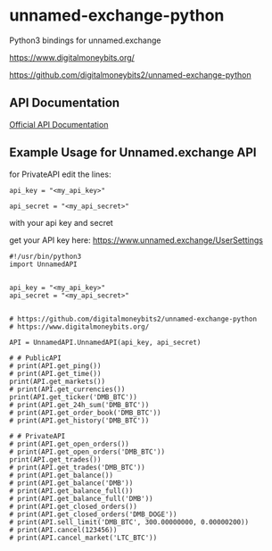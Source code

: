 # unnamed-exchange-python
Python3 bindings for unnamed.exchange

https://www.digitalmoneybits.org/

https://github.com/digitalmoneybits2/unnamed-exchange-python


API Documentation
-------------

[Official API Documentation](https://www.unnamed.exchange/Home/Api)



Example Usage for Unnamed.exchange API
-------------
for PrivateAPI edit the lines:

```python3
api_key = "<my_api_key>"

api_secret = "<my_api_secret>"
```

  with your api key and secret

get your API key here:
https://www.unnamed.exchange/UserSettings


```python3
#!/usr/bin/python3
import UnnamedAPI


api_key = "<my_api_key>"
api_secret = "<my_api_secret>"


# https://github.com/digitalmoneybits2/unnamed-exchange-python
# https://www.digitalmoneybits.org/

API = UnnamedAPI.UnnamedAPI(api_key, api_secret)

# # PublicAPI
# print(API.get_ping())
# print(API.get_time())
print(API.get_markets())
# print(API.get_currencies())
print(API.get_ticker('DMB_BTC'))
# print(API.get_24h_sum('DMB_BTC'))
# print(API.get_order_book('DMB_BTC'))
# print(API.get_history('DMB_BTC'))

# # PrivateAPI
# print(API.get_open_orders())
# print(API.get_open_orders('DMB_BTC'))
print(API.get_trades())
# print(API.get_trades('DMB_BTC'))
# print(API.get_balance())
# print(API.get_balance('DMB'))
# print(API.get_balance_full())
# print(API.get_balance_full('DMB'))
# print(API.get_closed_orders())
# print(API.get_closed_orders('DMB_DOGE'))
# print(API.sell_limit('DMB_BTC', 300.00000000, 0.00000200))
# print(API.cancel(123456))
# print(API.cancel_market('LTC_BTC'))
```
